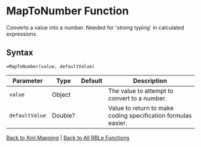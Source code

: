 # MapToNumber Function

Converts a value into a number.  Needed for 'strong typing' in calculated expressions.

## Syntax

```excel
=MapToNumber(value, defaultValue)
```

Parameter | Type | Default | Description
---|---|---|---
`value` | Object |  | The value to attempt to convert to a number.
`defaultValue` | Double? |  | Value to return to make coding specification formulas easier.

[Back to Xml Mapping](Readme.md) | [Back to All RBLe Functions](..\RBLe.md#function-documentation)